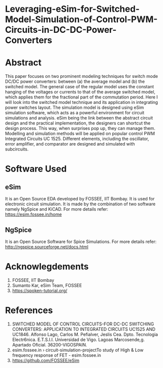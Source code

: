 # Leveraging-eSim-for-Switched-Model-Simulation-of-Control-PWM-Circuits-in-DC-DC-Power-Converters
# Abstract

This paper focuses on two prominent modeling techniques for switch mode DC/DC power converters: between (a) the average model and (b) the switched model. The general case of the regular model uses the constant 
hanging of the voltages or currents to that of the average switched model, which applies them for the fractional part of the commutation period. Here I will look into the switched model technique and its application in integrating power switches 
layout. The simulation model is designed using eSim simulation software, which acts as a 
powerful environment for circuit simulations and analysis. eSim being the link between the 
abstract circuit design and the practical implementation, the designers can shortcut the design 
process. This way, when surprises pop up, they can manage them. Modelling and simulation 
methods will be applied on popular control PWM Integrated Circuits UC 1525. Different elements, including the oscillator, error amplifier, and comparator are 
designed and simulated with subcircuits. 

# Software Used
## eSim

It is an Open Source EDA developed by FOSSEE, IIT Bombay. It is used for electronic circuit simulation. It is made by the combination of two software namely NgSpice and KiCAD.
For more details refer:
https://esim.fossee.in/home

## NgSpice

It is an Open Source Software for Spice Simulations. For more details refer:
http://ngspice.sourceforge.net/docs.html

# Acknowlegdements

1. FOSSEE, IIT Bombay
4. Sumanto Kar, eSim Team, FOSSEE
6. https://spoken-tutorial.org/

# References

1. SWITCHED MODEL OF CONTROL CIRCUITS-FOR DC-DC SWITCHING CONVERTERS: 
APPLICATION TO INTEGRATED CIRCUITS UC1525 AND UC1846. Alfonso Lago, Carlos M. 
Pefialver, Jeslis Cea. Dpto. Tecnologia Electr6nica. E.T.S.I.I. Universidad de Vigo. Lagoas
Marcosende,g. Apartado Oficial. 36200-VIGOSPAIN.
2. esim.fossee.in › circuit-simulation-projectTo study of High & Low frequency response of FET - 
esim.fossee.in 
3. https://github.com/FOSSEE/eSim
